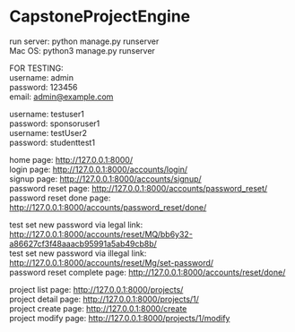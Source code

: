 # CapstoneProjectEngine

run server: python manage.py runserver<br/> 
Mac OS: python3 manage.py runserver<br/> 

FOR TESTING:<br/> 
username: admin<br/> 
password: 123456<br/> 
email: admin@example.com<br/> 

username: testuser1<br/>
password: sponsoruser1<br/>
username: testUser2<br/>
password: studenttest1<br/>

home page:  http://127.0.0.1:8000/<br/> 
login page: http://127.0.0.1:8000/accounts/login/<br/> 
signup page: http://127.0.0.1:8000/accounts/signup/<br/> 
password reset page: http://127.0.0.1:8000/accounts/password_reset/<br/> 
password reset done page: http://127.0.0.1:8000/accounts/password_reset/done/<br/> 

test set new password via legal link: http://127.0.0.1:8000/accounts/reset/MQ/bb6y32-a86627cf3f48aaacb95991a5ab49cb8b/<br/> 
test set new password via illegal link: http://127.0.0.1:8000/accounts/reset/Mg/set-password/<br/> 
password reset complete page: http://127.0.0.1:8000/accounts/reset/done/<br/> 

project list page: http://127.0.0.1:8000/projects/ <br/>
project detail page: http://127.0.0.1:8000/projects/1/ <br/>
project create page: http://127.0.0.1:8000/create <br/>
project modify page: http://127.0.0.1:8000/projects/1/modify <br/>



